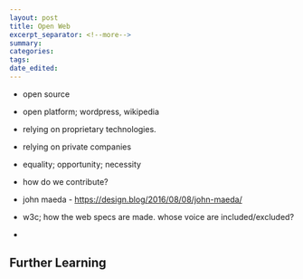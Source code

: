 ```yaml
---
layout: post	
title: Open Web
excerpt_separator: <!--more-->
summary: 
categories:
tags:
date_edited:
---
```


- open source
- open platform; wordpress, wikipedia
- relying on proprietary technologies.
- relying on private companies
- equality; opportunity; necessity
- how do we contribute?
- john maeda - https://design.blog/2016/08/08/john-maeda/

- w3c; how the web specs are made. whose voice are included/excluded?
- 

## Further Learning
